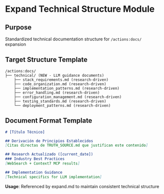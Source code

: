 # Expand Technical Structure Module

## Purpose
Standardized technical documentation structure for `/actions:docs/` expansion

## Target Structure Template
```
/actions:docs/
├── technical/ (NEW - LLM guidance documents)
    ├── stack_requirements.md (research-driven)
    ├── code_organization.md (research-driven)
    ├── implementation_patterns.md (research-driven)
    ├── error_handling.md (research-driven)
    ├── configuration_management.md (research-driven)
    ├── testing_standards.md (research-driven)
    └── deployment_patterns.md (research-driven)
```

## Document Format Template
```markdown
# [Título Técnico]

## Derivación de Principios Establecidos
[Citas directas de TRUTH_SOURCE.md que justifican este contenido]

## Research Actualizado ([current_date])
### Industry Best Practices
[WebSearch + Context7 MCP results]

## Implementation Guidance
[Technical specifics for LLM implementation]
```

**Usage**: Referenced by expand.md to maintain consistent technical structure